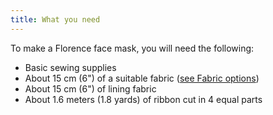 ```yaml
---
title: What you need
---
```


To make a Florence face mask, you will need the following:

-   Basic sewing supplies
-   About 15 cm (6") of a suitable fabric ([see Fabric options](/docs/patterns/florence/fabric/))
-   About 15 cm (6") of lining fabric
-   About 1.6 meters (1.8 yards) of ribbon cut in 4 equal parts
